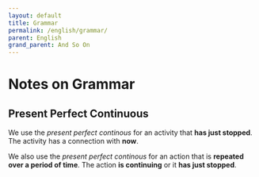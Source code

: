 ```yaml
---
layout: default
title: Grammar
permalink: /english/grammar/
parent: English
grand_parent: And So On
---
```


# Notes on Grammar

## Present Perfect Continuous

 We use the *present perfect continous* for an activity that **has
 just stopped**. The activity has a connection with **now**.

 We also use the *present perfect continous* for an action that is
 **repeated over a period of time**. The action **is continuing** or
 it **has just stopped**.
